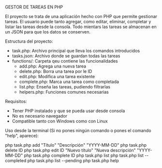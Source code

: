 GESTOR DE TAREAS EN PHP

El proyecto se trata de una aplicación hecho con PHP que permite gestionar tareas. El usuario puede tanto agregar, como editar, eliminar, completar y listar las tareas desde la consola. Todo mientars las tareas se almacenan en un JSON para que los datos se conserven.

Estructura del proyecto:

- task.php: Archivo principal que lleva los comandos introducidos
- tasks.json: Archivo donde se guardan todas las tareas
- functions/: Carpeta qeu contiene las funcionalidades
    - add.php: Agrega una nueva tarea
    - delete.php: Borra una tarea por le ID
    - edit.php: Modifica una tarea existente
    - complete.php: Marca una tarea como completada
    - list.php: Enseña las tareas, pudiendo filtrarlas
    - helpers.php: Funciones comunes necesarias

Requisitos: 

- Tener PHP instalado y que se pueda usar desde consola
- No es necesario navegador
- Compatible tanto con Windows como con Linux

Uso desde la terminal (Si no pones ningún comando o pones el comando "help", aparece): 

php task.php add "Título" "Descripción" "YYYY-MM-DD"
php task.php delete ID
php task.php edit ID "Nuevo título" "Nueva descripción" "YYYY-MM-DD"
php task.php complete ID
php task.php list
php task.php list --completed
php task.php list --pending
php task.php help




